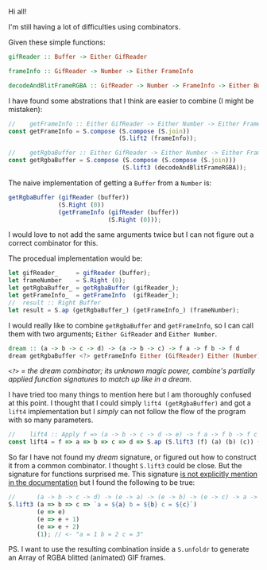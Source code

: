 Hi all!

I'm still having a lot of difficulties using combinators.

Given these simple functions:

```haskell
gifReader :: Buffer -> Either GifReader

frameInfo :: GifReader -> Number -> Either FrameInfo

decodeAndBlitFrameRGBA :: GifReader -> Number -> FrameInfo -> Either Buffer
```

I have found some abstrations that I think are easier to combine (I might be mistaken):

```js
//    getFrameInfo :: Either GifReader -> Either Number -> Either FrameInfo
const getFrameInfo = S.compose (S.compose (S.join))
                               (S.lift2 (frameInfo));

//    getRgbaBuffer :: Either GifReader -> Either Number -> Either FrameInfo -> Either Buffer
const getRgbaBuffer = S.compose (S.compose (S.compose (S.join)))
                                (S.lift3 (decodeAndBlitFrameRGBA));
```

The naive implementation of getting a `Buffer` from a `Number` is:

```js
getRgbaBuffer (gifReader (buffer))
              (S.Right (0))
              (getFrameInfo (gifReader (buffer))
                            (S.Right (0)));
```

I would love to not add the same arguments twice but I can not figure out a correct combinator for this.

The procedual implementation would be:

```js
let gifReader_     = gifReader (buffer);
let frameNumber    = S.Right (0);
let getRgbaBuffer_ = getRgbaBuffer (gifReader_);
let getFrameInfo_  = getFrameInfo  (gifReader_);
//  result :: Right Buffer
let result = S.ap (getRgbaBuffer_) (getFrameInfo_) (frameNumber);
```

I would really like to combine `getRgbaBuffer` and `getFrameInfo`, so I can call them with two arguments; `Either GifReader` and `Either Number`.

```haskell
dream :: (a -> b -> c -> d) -> (a -> b -> c) -> f a -> f b -> f d
dream getRgbaBuffer <?> getFrameInfo Either (GifReader) Either (Number) = Either Buffer
```
_`<?>` = the dream combinator; its unknown magic power, combine's partially applied function signatures to match up like in a dream._

I have tried too many things to mention here but I am thoroughly confused at this point. I thought that I could simply `lift4 (getRgbaBuffer)` and got a `lift4` implementation but I _simply_ can not follow the flow of the program with so many parameters.

```js
//    lift4 :: Apply f => (a -> b -> c -> d -> e) -> f a -> f b -> f c -> f d -> f e
const lift4 = f => a => b => c => d => S.ap (S.lift3 (f) (a) (b) (c)) (d);
```

So far I have not found my _dream_ signature, or figured out how to construct it from a common combinator. I thought `S.lift3` could be close. But the signature for functions surprised me. This signature [is not explicitly mention in the documentation](https://sanctuary.js.org/#lift3) but I found the following to be true:

```js
//      (a -> b -> c -> d) -> (e -> a) -> (e -> b) -> (e -> c) -> a -> e
S.lift3 (a => b => c => `a = ${a} b = ${b} c = ${c}`)
        (e => e)
        (e => e + 1)
        (e => e + 2)
        (1); // <- "a = 1 b = 2 c = 3"
```


PS. I want to use the resulting combination inside a `S.unfoldr` to generate an Array of RGBA blitted (animated) GIF frames.
